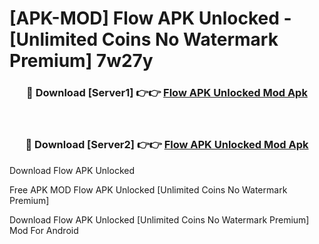 # [APK-MOD] Flow APK Unlocked - [Unlimited Coins No Watermark Premium] 7w27y



<div align="center">
<h3>🔴 Download [Server1] 👉👉 <a href="https://momento.my/?title=Flow_APK_Unlocked">Flow APK Unlocked Mod Apk</a></h3><br>

<h3>🔴 Download [Server2] 👉👉 <a href="https://momento.my/?title=Flow_APK_Unlocked">Flow APK Unlocked Mod Apk</a></h3>
</div>



Download Flow APK Unlocked 

Free APK MOD Flow APK Unlocked [Unlimited Coins No Watermark Premium]

Download Flow APK Unlocked [Unlimited Coins No Watermark Premium] Mod For Android
